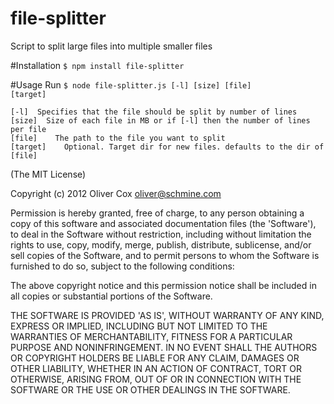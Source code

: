 file-splitter
=============

Script to split large files into multiple smaller files

#Installation
<code>$ npm install file-splitter</code>

#Usage
Run <code>$ node file-splitter.js [-l] [size] [file] [target]</code>
<pre><code>[-l]  Specifies that the file should be split by number of lines
[size]  Size of each file in MB or if [-l] then the number of lines per file
[file]    The path to the file you want to split
[target]    Optional. Target dir for new files. defaults to the dir of [file]
</code></pre>

(The MIT License)

Copyright (c) 2012 Oliver Cox <oliver@schmine.com>

Permission is hereby granted, free of charge, to any person obtaining a copy of this software and associated documentation files (the 'Software'), to deal in the Software without restriction, including without limitation the rights to use, copy, modify, merge, publish, distribute, sublicense, and/or sell copies of the Software, and to permit persons to whom the Software is furnished to do so, subject to the following conditions:

The above copyright notice and this permission notice shall be included in all copies or substantial portions of the Software.

THE SOFTWARE IS PROVIDED 'AS IS', WITHOUT WARRANTY OF ANY KIND, EXPRESS OR IMPLIED, INCLUDING BUT NOT LIMITED TO THE WARRANTIES OF MERCHANTABILITY, FITNESS FOR A PARTICULAR PURPOSE AND NONINFRINGEMENT. IN NO EVENT SHALL THE AUTHORS OR COPYRIGHT HOLDERS BE LIABLE FOR ANY CLAIM, DAMAGES OR OTHER LIABILITY, WHETHER IN AN ACTION OF CONTRACT, TORT OR OTHERWISE, ARISING FROM, OUT OF OR IN CONNECTION WITH THE SOFTWARE OR THE USE OR OTHER DEALINGS IN THE SOFTWARE.
